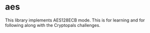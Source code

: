 # aes
This library implements AES128ECB mode. This is for learning and for following along with the Cryptopals challenges.
